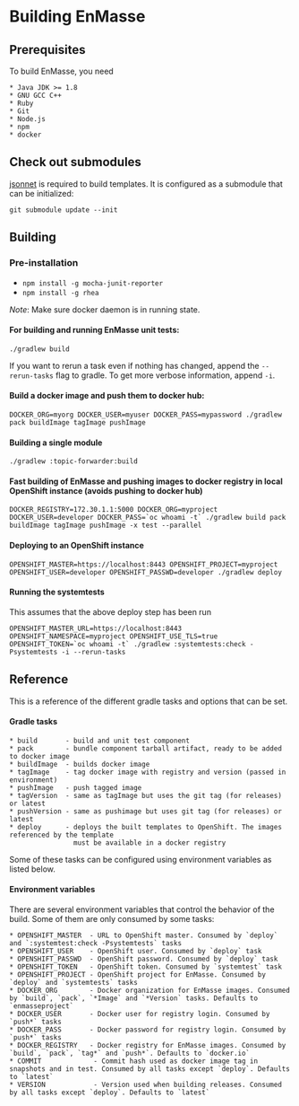 # Building EnMasse

## Prerequisites

To build EnMasse, you need

    * Java JDK >= 1.8
    * GNU GCC C++
    * Ruby
    * Git
    * Node.js
    * npm
    * docker

## Check out submodules

[jsonnet](http://jsonnet.org) is required to build templates. It is configured as a submodule that
can be initialized:
    
    git submodule update --init
    
## Building

### Pre-installation

   * `npm install -g mocha-junit-reporter`
   * `npm install -g rhea`

*Note*: Make sure docker daemon is in running state.

#### For building and running EnMasse unit tests:

    ./gradlew build

If you want to rerun a task even if nothing has changed, append the `--rerun-tasks` flag to gradle.
To get more verbose information, append `-i`.

#### Build a docker image and push them to docker hub:

    DOCKER_ORG=myorg DOCKER_USER=myuser DOCKER_PASS=mypassword ./gradlew pack buildImage tagImage pushImage

#### Building a single module

    ./gradlew :topic-forwarder:build

#### Fast building of EnMasse and pushing images to docker registry in local OpenShift instance (avoids pushing to docker hub)

    DOCKER_REGISTRY=172.30.1.1:5000 DOCKER_ORG=myproject DOCKER_USER=developer DOCKER_PASS=`oc whoami -t` ./gradlew build pack buildImage tagImage pushImage -x test --parallel

#### Deploying to an OpenShift instance

    OPENSHIFT_MASTER=https://localhost:8443 OPENSHIFT_PROJECT=myproject OPENSHIFT_USER=developer OPENSHIFT_PASSWD=developer ./gradlew deploy

#### Running the systemtests

This assumes that the above deploy step has been run

    OPENSHIFT_MASTER_URL=https://localhost:8443 OPENSHIFT_NAMESPACE=myproject OPENSHIFT_USE_TLS=true OPENSHIFT_TOKEN=`oc whoami -t` ./gradlew :systemtests:check -Psystemtests -i --rerun-tasks

## Reference

This is a reference of the different gradle tasks and options that can be set.

#### Gradle tasks

    * build       - build and unit test component
    * pack        - bundle component tarball artifact, ready to be added to docker image
    * buildImage  - builds docker image
    * tagImage    - tag docker image with registry and version (passed in environment)
    * pushImage   - push tagged image
    * tagVersion  - same as tagImage but uses the git tag (for releases) or latest
    * pushVersion - same as pushimage but uses git tag (for releases) or latest
    * deploy      - deploys the built templates to OpenShift. The images referenced by the template
                    must be available in a docker registry

Some of these tasks can be configured using environment variables as listed below.

#### Environment variables

There are several environment variables that control the behavior of the build. Some of them are
only consumed by some tasks:

    * OPENSHIFT_MASTER  - URL to OpenShift master. Consumed by `deploy` and `:systemtest:check -Psystemtests` tasks
    * OPENSHIFT_USER    - OpenShift user. Consumed by `deploy` task
    * OPENSHIFT_PASSWD  - OpenShift password. Consumed by `deploy` task
    * OPENSHIFT_TOKEN   - OpenShift token. Consumed by `systemtest` task
    * OPENSHIFT_PROJECT - OpenShift project for EnMasse. Consumed by `deploy` and `systemtests` tasks
    * DOCKER_ORG        - Docker organization for EnMasse images. Consumed by `build`, `pack`, `*Image` and `*Version` tasks. Defaults to `enmasseproject`
    * DOCKER_USER       - Docker user for registry login. Consumed by `push*` tasks
    * DOCKER_PASS       - Docker password for registry login. Consumed by `push*` tasks
    * DOCKER_REGISTRY   - Docker registry for EnMasse images. Consumed by `build`, `pack`, `tag*` and `push*`. Defaults to `docker.io`
    * COMMIT             - Commit hash used as docker image tag in snapshots and in test. Consumed by all tasks except `deploy`. Defaults to `latest`
    * VERSION            - Version used when building releases. Consumed by all tasks except `deploy`. Defaults to `latest`
